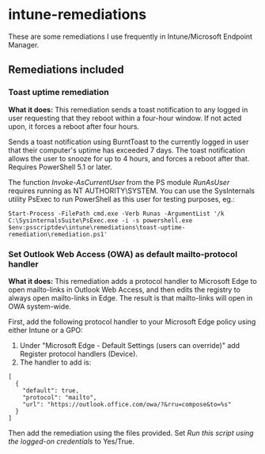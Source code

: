 # intune-remediations

These are some remediations I use frequently in Intune/Microsoft Endpoint Manager.

## Remediations included

### Toast uptime remediation
**What it does:** This remediation sends a toast notification to any logged in user requesting that they reboot within a four-hour window. If not acted upon, it forces a reboot after four hours.

Sends a toast notification using BurntToast to the currently logged in user that their computer's uptime has exceeded 7 days. The toast notification allows the user to snooze for up to 4 hours, and forces a reboot after that.
Requires PowerShell 5.1 or later.

The function *Invoke-AsCurrentUser* from the PS module *RunAsUser* requires running as NT AUTHORITY\SYSTEM. You can use the SysInternals utility PsExec to run PowerShell as this user for testing purposes, eg.:

`Start-Process -FilePath cmd.exe -Verb Runas -ArgumentList '/k C:\SysinternalsSuite\PsExec.exe -i -s powershell.exe $env:psscriptdev\intune\remediations\toast-uptime-remediation\remediation.ps1'`


### Set Outlook Web Access (OWA) as default mailto-protocol handler
**What it does:** This remediation adds a protocol handler to Microsoft Edge to open mailto-links in Outlook Web Access, and then edits the registry to always open mailto-links in Edge. The result is that mailto-links will open in OWA system-wide.

First, add the following protocol handler to your Microsoft Edge policy using either Intune or a GPO:

1. Under "Microsoft Edge - Default Settings (users can override)" add Register protocol handlers (Device).
2. The handler to add is:
```
[
  {
    "default": true,
    "protocol": "mailto",
    "url": "https://outlook.office.com/owa/?&rru=compose&to=%s"
  }
]
```
Then add the remediation using the files provided. Set *Run this script using the logged-on credentials* to Yes/True.

